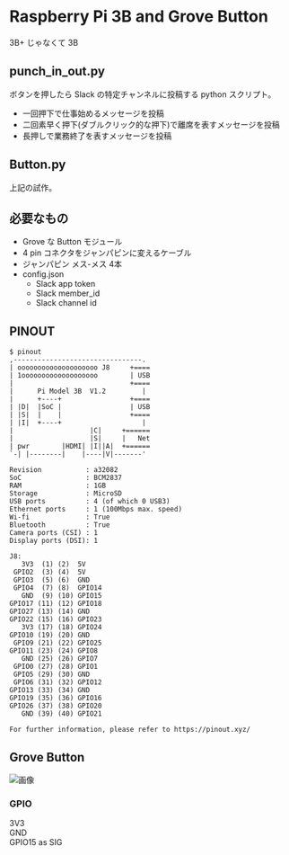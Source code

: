 # Raspberry Pi 3B and Grove Button
3B+ じゃなくて 3B

## punch_in_out.py
ボタンを押したら Slack の特定チャンネルに投稿する python スクリプト。

- 一回押下で仕事始めるメッセージを投稿
- 二回素早く押下(ダブルクリック的な押下)で離席を表すメッセージを投稿
- 長押しで業務終了を表すメッセージを投稿

## Button.py
上記の試作。

## 必要なもの
* Grove な Button モジュール
* 4 pin コネクタをジャンパピンに変えるケーブル
* ジャンパピン メス-メス 4本
* config.json
  * Slack app token
  * Slack member_id
  * Slack channel id

## PINOUT
```shell
$ pinout
,--------------------------------.
| oooooooooooooooooooo J8     +====
| 1ooooooooooooooooooo        | USB
|                             +====
|      Pi Model 3B  V1.2         |
|      +----+                 +====
| |D|  |SoC |                 | USB
| |S|  |    |                 +====
| |I|  +----+                    |
|                   |C|     +======
|                   |S|     |   Net
| pwr        |HDMI| |I||A|  +======
`-| |--------|    |----|V|-------'

Revision           : a32082
SoC                : BCM2837
RAM                : 1GB
Storage            : MicroSD
USB ports          : 4 (of which 0 USB3)
Ethernet ports     : 1 (100Mbps max. speed)
Wi-fi              : True
Bluetooth          : True
Camera ports (CSI) : 1
Display ports (DSI): 1

J8:
   3V3  (1) (2)  5V
 GPIO2  (3) (4)  5V
 GPIO3  (5) (6)  GND
 GPIO4  (7) (8)  GPIO14
   GND  (9) (10) GPIO15
GPIO17 (11) (12) GPIO18
GPIO27 (13) (14) GND
GPIO22 (15) (16) GPIO23
   3V3 (17) (18) GPIO24
GPIO10 (19) (20) GND
 GPIO9 (21) (22) GPIO25
GPIO11 (23) (24) GPIO8
   GND (25) (26) GPIO7
 GPIO0 (27) (28) GPIO1
 GPIO5 (29) (30) GND
 GPIO6 (31) (32) GPIO12
GPIO13 (33) (34) GND
GPIO19 (35) (36) GPIO16
GPIO26 (37) (38) GPIO20
   GND (39) (40) GPIO21

For further information, please refer to https://pinout.xyz/
```

## Grove Button
![画像](https://cdn.shopify.com/s/files/1/0514/0719/2262/products/3f75a3fb-2ef5-4761-a5ca-6ca068af190a_e95a2aa2-4da8-4b78-96c3-0c95ca2c5ac4_500x500.jpg?v=1675274666)

### GPIO
3V3<br>
GND<br>
GPIO15 as SIG<br>
